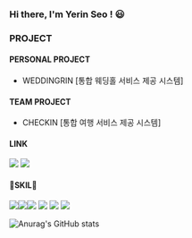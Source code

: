 ### Hi there, I'm Yerin Seo ! 😃
 
 ### PROJECT
 #### PERSONAL PROJECT
 * WEDDINGRIN [통합 웨딩홀 서비스 제공 시스템]
 #### TEAM PROJECT  
 * CHECKIN [통합 여행 서비스 제공 시스템] 
 
 #### LINK
<a href="https://tjqud531531.tistory.com/" target="_blank"><img src="https://img.shields.io/badge/-Tistory-black?style=flat&logo=Tistory&logoColor=white"/></a>
<a href="https://tjqud531531.tistory.com/" target="_blank"><img src="https://img.shields.io/badge/-yeriinnn_e-946380?style=flat&logo=Instagram&logoColor=white"/></a>

 #### 💎SKIL💎
<img src="https://img.shields.io/badge/-JAVASCRIPT-F7DF1E?style=flat&logo=JavaScript&logoColor=white"/><img src="https://img.shields.io/badge/-SPRING-3c6d66?style=flat&logo=Spring&logoColor=white"/><img src="https://img.shields.io/badge/-HTML-E34F26?style=flat&logo=HTML5&logoColor=white"/>
<img src="https://img.shields.io/badge/-CSS-1572B6?style=flat&logo=CSS3&logoColor=white"/>
<img src="https://img.shields.io/badge/JAVA-007396?style=flat&logo=java&logoColor=white">
<img src="https://img.shields.io/badge/JQUERY-586696?style=flat&logo=jQuery&logoColor=white">

![Anurag's GitHub stats](https://github-readme-stats.vercel.app/api?username=YERIN0531&show_icons=true&theme=radical)
